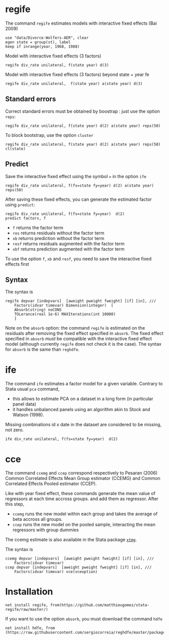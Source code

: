 

# regife

The command `regife` estimates models with interactive fixed effects (Bai 2009)


```
use "data/Divorce-Wolfers-AER", clear
egen state = group(st), label
keep if inrange(year, 1968, 1988) 
```

Model with interactive fixed effects (3 factors)
```
regife div_rate unilateral, f(state year) d(3)
```

Model with interactive fixed effects (3 factors) beyond state + year fe

```
regife div_rate unilateral,  f(state year) a(state year) d(3)
```



## Standard errors
Correct standard errors must be obtained by boostrap : just use the option `reps`:

```
regife div_rate unilateral, f(state year) d(2) a(state year) reps(50)
```

To block bootstrap, use the option `cluster`

```
regife div_rate unilateral, f(state year) d(2) a(state year) reps(50) cl(state)
```


## Predict

Save the interactive fixed effect using the symbol `=` in the option `ife`

```
regife div_rate unilateral, f(fs=state fy=year) d(2) a(state year) reps(50)
```


After saving these fixed effects, you can generate the estimated factor using `predict`:

```
regife div_rate unilateral, f(fs=state fy=year)  d(2)
predict factors, f
```
- `f` returns the factor term
- `res` returns residuals without the factor term
- `xb` returns prediction without the factor term
- `resf` returns residuals augmented with the factor term
- `xbf` returns prediction augmented with the factor term

To use the option `f`, `xb` and `resf`, you need to save the interactive fixed effects first






## Syntax
The syntax is

```
regife depvar [indepvars]  [aweight pweight fweight] [if] [in], ///
	Factors(idvar timevar) Dimension(integer)  [
	Absorb(string) noCONS 
	TOLerance(real 1e-6) MAXIterations(int 10000) 
	]
```


Note on the `absorb` option: the command `regife` is estimated on the residuals after removing the fixed effect specified in `absorb`. The fixed effect specified in `absorb` *must* be compatible with the interactive fixed effect model (although currently `regife` does not check it is the case). The syntax for `absorb` is the same than `reghdfe`.



# ife
The command `ife` estimates a factor model for a given variable. Contrary to Stata usual `pca` command, 
- this allows to estimate PCA on a dataset in a long form (in particular panel data)
- it handles unbalanced panels using an algorithm akin to Stock and Watson (1998). 

Missing combinations id x date in the dataset are considered to be missing, not zero.

```
ife div_rate unilateral, f(fs=state fy=year)  d(2)
```

# cce

The command `ccemg` and `ccep` correspond respectively to Pesaran (2006) Common Correlated Effects Mean Group estimator (CCEMG) and Common Correlated Effects Pooled estimator (CCEP). 

Like with year fixed effect, these commands generate the mean value of regressors at each time accross groups. and add them as regressor. After this step,
- `ccemg` runs the new model within each group and takes the average of beta accross all groups.
- `ccep` runs the new model on the pooled sample, interacting the mean regressors with group dummies

The ccemg estimate is also available in the Stata package [`xtmg`](https://ideas.repec.org/c/boc/bocode/s457238.html). 

The syntax is 

```
ccemg depvar [indepvars]  [aweight pweight fweight] [if] [in], ///
	Factors(idvar timevar)
ccep depvar [indepvars]  [aweight pweight fweight] [if] [in], ///
	Factors(idvar timevar) vce(vceoption)
```



# Installation

```
net install regife, from(https://github.com/matthieugomez/stata-regife/raw/master/)
```

If you want to use the option `absorb`, you must download the command `hdfe` 

```
net install hdfe, from (https://raw.githubusercontent.com/sergiocorreia/reghdfe/master/package/)
```